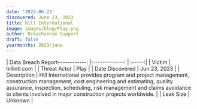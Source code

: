 ```yaml
---
date: '2023-06-23'
discovered: June 23, 2023
title: Hill International
image: images/blog/Play.png
author: Breachsense Support
draft: false
yearmonths: 2023/june
---
```


| Data Breach Report------------:     |:-------------:    | :-----:|
| Victim      | hillintl.com      | 
| Threat Actor      | Play      | 
| Date Discovered      | Jun 23, 2023      | 
| Description      | Hill International provides program and project management, construction management, cost engineering and estimating, quality assurance, inspection, scheduling, risk management and claims avoidance to clients involved in major construction projects worldwide.      | 
| Leak Size      | Unknown      | 

